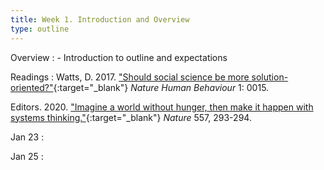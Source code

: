 ```yaml
---
title: Week 1. Introduction and Overview
type: outline
---
```


Overview
: - Introduction to outline and expectations

Readings
: Watts, D. 2017. ["Should social science be more solution-oriented?"](https://doi.org/10.1038/s41562-016-0015){:target="_blank"} _Nature Human Behaviour_ 1: 0015.

  Editors. 2020. ["Imagine a world without hunger, then make it happen with systems thinking."](https://doi.org/10.1038/d41586-020-00086-5){:target="_blank"} _Nature_ 557, 293-294.

Jan 23
: 

Jan 25
: 
